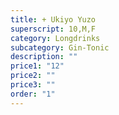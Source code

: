 ```yaml
---
title: + Ukiyo Yuzo
superscript: 10,M,F
category: Longdrinks
subcategory: Gin-Tonic
description: ""
price1: "12"
price2: ""
price3: ""
order: "1"
---
```

